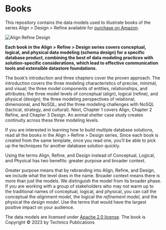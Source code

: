 # Books

This repository contains the data models used to illustrate books of the series Align > Design > Refine available for [purchase on Amazon](https://www.amazon.com/dp/B0C1CWGGRQ?binding=paperback&qid=1680599358&sr=8-1&ref=dbs_dp_rwt_sb_pc_tpbk).

![Align Refine Design](https://m.media-amazon.com/images/I/81wnC2sTxpL._CLa%7C3129,2560%7C81e5oFJKv4L.jpg,71duStgtvqL.jpg%7C0,0,1422,2560+1707,0,1422,2560+711,0,1707,2560_._SY300_.jpg)

**Each book in the Align > Refine > Design series covers conceptual, logical, and physical data modeling (schema design) for a specific database product, combining the best of data modeling practices with solution-specific considerations, which lead to effective communication tools and extensible datastore foundations.**

The book’s introduction and three chapters cover the proven approach. The introduction covers the three modeling characteristics of precise, minimal, and visual; the three model components of entities, relationships, and attributes; the three model levels of conceptual (align), logical (refine), and physical (design); the three modeling perspectives of relational, dimensional, and NoSQL; and the three modeling challenges with NoSQL (tactical, strategy, and cultural). Next, Chapter 1 covers Align, Chapter 2 Refine, and Chapter 3 Design. An animal shelter case study creates continuity across these three modeling levels.

If you are interested in learning how to build multiple database solutions, read all the books in the Align > Refine > Design series. Since each book is created from the same template, once you read one, you’ll be able to pick up the techniques for another database solution quickly.

Using the terms Align, Refine, and Design instead of Conceptual, Logical, and Physical has two benefits: greater purpose and broader context. 

Greater purpose means that by rebranding into Align, Refine, and Design, we include what the level does in the name.   Broader context means there is more than just the models. We distinguish the model from its broader phase. If you are working with a group of stakeholders who may not warm up to the traditional names of conceptual, logical, and physical, you can call the conceptual the *alignment model*, the logical the *refinement model*, and the physical the *design model*. Use the terms that would have the largest positive impact on your audience.

The data models are licensed under [Apache 2.0 license](https://github.com/hackolade/books/blob/main/LICENSE).
The book is Copyright © 2023 by Technics Publications
